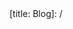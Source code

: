 <div data-lift="if?extra_true=has_blog">
      <div data-lift="blog.simple"></div>
</div>
[title: Blog]: /
